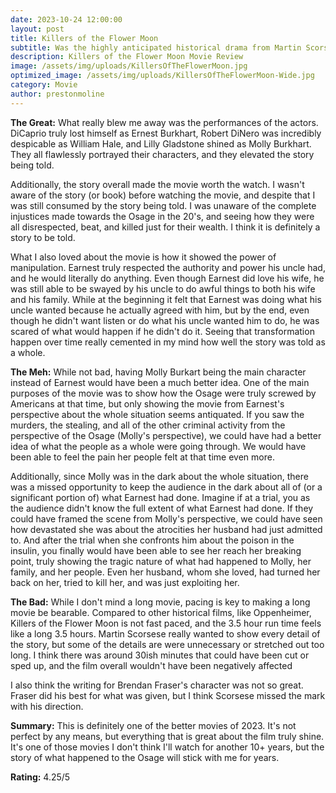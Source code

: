 ```yaml
---
date: 2023-10-24 12:00:00
layout: post
title: Killers of the Flower Moon
subtitle: Was the highly anticipated historical drama from Martin Scorsese worth the watch?
description: Killers of the Flower Moon Movie Review
image: /assets/img/uploads/KillersOfTheFlowerMoon.jpg
optimized_image: /assets/img/uploads/KillersOfTheFlowerMoon-Wide.jpg
category: Movie
author: prestonmoline
---
```


**The Great:**
What really blew me away was the performances of the actors. DiCaprio truly lost himself as Ernest Burkhart, Robert DiNero was incredibly despicable as William Hale, and Lilly Gladstone shined as Molly Burkhart. They all flawlessly portrayed their characters, and they elevated the story being told.


Additionally, the story overall made the movie worth the watch. I wasn't aware of the story (or book) before watching the movie, and despite that I was still consumed by the story being told. I was unaware of the complete injustices made towards the Osage in the 20's, and seeing how they were all disrespected, beat, and killed just for their wealth. I think it is definitely a story to be told.


What I also loved about the movie is how it showed the power of manipulation. Earnest truly respected the authority and power his uncle had, and he would literally do anything. Even though Earnest did love his wife, he was still able to be swayed by his uncle to do awful things to both his wife and his family. While at the beginning it felt that Earnest was doing what his uncle wanted because he actually agreed with him, but by the end, even though he didn't want listen or do what his uncle wanted him to do, he was scared of what would happen if he didn't do it. Seeing that transformation happen over time really cemented in my mind how well the story was told as a whole.


**The Meh:**
While not bad, having Molly Burkart being the main character instead of Earnest would have been a much better idea. One of the main purposes of the movie was to show how the Osage were truly screwed by Americans at that time, but only showing the movie from Earnest's perspective about the whole situation seems antiquated. If you saw the murders, the stealing, and all of the other criminal activity from the perspective of the Osage (Molly's perspective), we could have had a better idea of what the people as a whole were going through. We would have been able to feel the pain her people felt at that time even more.


Additionally, since Molly was in the dark about the whole situation, there was a missed opportunity to keep the audience in the dark about all of (or a significant portion of) what Earnest had done. Imagine if at a trial, you as the audience didn't know the full extent of what Earnest had done. If they could have framed the scene from Molly's perspective, we could have seen how devastated she was about the atrocities her husband had just admitted to. And after the trial when she confronts him about the poison in the insulin, you finally would have been able to see her reach her breaking point, truly showing the tragic nature of what had happened to Molly, her family, and her people. Even her husband, whom she loved, had turned her back on her, tried to kill her, and was just exploiting her.


**The Bad:**
While I don't mind a long movie, pacing is key to making a long movie be bearable. Compared to other historical films, like Oppenheimer, Killers of the Flower Moon is not fast paced, and the 3.5 hour run time feels like a long 3.5 hours. Martin Scorsese really wanted to show every detail of the story, but some of the details are were unnecessary or stretched out too long. I think there was around 30ish minutes that could have been cut or sped up, and the film overall wouldn't have been negatively affected


I also think the writing for Brendan Fraser's character was not so great. Fraser did his best for what was given, but I think Scorsese missed the mark with his direction.


**Summary:**
This is definitely one of the better movies of 2023. It's not perfect by any means, but everything that is great about the film truly shine. It's one of those movies I don't think I'll watch for another 10+ years, but the story of what happened to the Osage will stick with me for years.


**Rating:**
4.25/5

